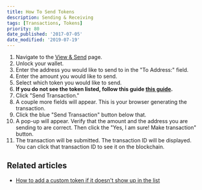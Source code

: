 ```yaml
---
title: How To Send Tokens
description: Sending & Receiving
tags: [Transactions, Tokens]
priority: 80
date_published: '2017-07-05'
date_modified: '2019-07-19'
---
```


1. Navigate to the [View & Send](https://mycrypto.com/account) page.
2. Unlock your wallet.
3. Enter the address you would like to send to in the "To Address:" field.
4. Enter the amount you would like to send.
5. Select which token you would like to send.
6. **If you do not see the token listed, follow this guide [this guide](/troubleshooting/tokens/adding-new-token-and-sending-custom-tokens).**
7. Click "Send Transaction."
8. A couple more fields will appear. This is your browser generating the transaction.
9. Click the blue "Send Transaction" button below that.
10. A pop-up will appear. Verify that the amount and the address you are sending to are correct. Then click the "Yes, I am sure! Make transaction" button.
11. The transaction will be submitted. The transaction ID will be displayed. You can click that transaction ID to see it on the blockchain.

## Related articles

* [How to add a custom token if it doesn't show up in the list](/troubleshooting/tokens/adding-new-token-and-sending-custom-tokens)
